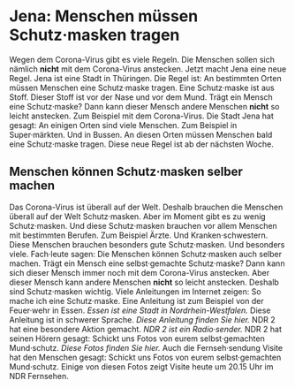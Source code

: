 # Jena: Menschen müssen Schutz·masken tragen

Wegen dem Corona-Virus gibt es viele Regeln. Die Menschen sollen sich nämlich **nicht** mit dem Corona-Virus anstecken. Jetzt macht Jena eine neue Regel. Jena ist eine Stadt in Thüringen. Die Regel ist: An bestimmten Orten müssen Menschen eine Schutz·maske tragen. Eine Schutz·maske ist aus Stoff. Dieser Stoff ist vor der Nase und vor dem Mund. Trägt ein Mensch eine Schutz·maske? Dann kann dieser Mensch andere Menschen **nicht** so leicht anstecken. Zum Beispiel mit dem Corona-Virus. Die Stadt Jena hat gesagt: An einigen Orten sind viele Menschen. Zum Beispiel in Super·märkten. Und in Bussen. An diesen Orten müssen Menschen bald eine Schutz·maske tragen. Diese neue Regel ist ab der nächsten Woche. 

## Menschen können Schutz·masken selber machen
Das Corona-Virus ist überall auf der Welt. Deshalb brauchen die Menschen überall auf der Welt Schutz·masken. Aber im Moment gibt es zu wenig Schutz·masken. Und diese Schutz·masken brauchen vor allem Menschen mit bestimmten Berufen. Zum Beispiel Ärzte. Und Kranken·schwestern. Diese Menschen brauchen besonders gute Schutz·masken. Und besonders viele. 
Fach·leute sagen: Die Menschen können Schutz·masken auch selber machen. Trägt ein Mensch eine selbst·gemachte Schutz·maske? Dann kann sich dieser Mensch immer noch mit dem Corona-Virus anstecken. Aber dieser Mensch kann andere Menschen **nicht** so leicht anstecken. Deshalb sind Schutz·masken wichtig. 
Viele Anleitungen im Internet zeigen: So mache ich eine Schutz·maske. Eine Anleitung ist zum Beispiel von der Feuer·wehr in Essen. 
*Essen ist eine Stadt in Nordrhein-Westfalen.* Diese Anleitung ist in schwerer Sprache.  *Diese Anleitung finden Sie hier.* 
NDR 2 hat eine besondere Aktion gemacht. 
*NDR 2 ist ein Radio·sender.* NDR 2 hat seinen Hörern gesagt: Schickt uns Fotos von eurem selbst·gemachten Mund·schutz.  *Diese Fotos finden Sie hier.* 
Auch die Fernseh·sendung Visite hat den Menschen gesagt: Schickt uns Fotos von eurem selbst·gemachten Mund·schutz. Einige von diesen Fotos zeigt Visite heute um 20.15 Uhr im NDR Fernsehen. 

